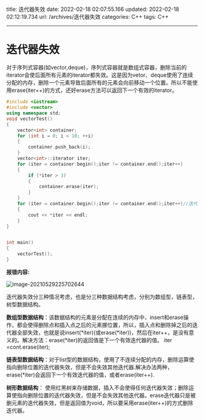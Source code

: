                                                                                                                                                                                                                                                                                                                                                                                                                                                                                                                                                                                                                                                                                                                                                                                                                                                                                                                                                                                                                                                                                                                                                                                                                                                                                                                                                                                                                                                                                                                                                                                                                                                                                                                                                                                                                                                                                                                                                                                                                                                                                                                                                                                                                                                                                                                  
---
title: 迭代器失效
date: 2022-02-18 02:07:55.166
updated: 2022-02-18 02:12:19.734
url: /archives/迭代器失效
categories: C++
tags: C++

---
# 迭代器失效

对于序列式容器(如vector,deque)，序列式容器就是数组式容器，删除当前的iterator会使后面所有元素的iterator都失效。这是因为vetor、deque使用了连续分配的内存，删除一个元素导致后面所有的元素会向前移动一个位置。所以不能使用erase(iter++)的方式，还好erase方法可以返回下一个有效的iterator。

```cpp
#include <iostream>
#include <vector>
using namespace std;
void vectorTest()
{
	vector<int> container;
	for (int i = 0; i < 10; ++i)
	{
		container.push_back(i);
	}
	vector<int>::iterator iter;
	for (iter = container.begin();iter != container.end();iter++)
	{
		if (*iter > 3)
		{
			container.erase(iter);
		}
	}
	for (iter = container.begin();iter != container.end();iter++)//迭代器失效
	{
		cout << *iter << endl;
	}
}


int main()
{
	vectorTest();
}
```

**报错内容:**

![image-20210529225702644](https://lzx-figure-bed.obs.dualstack.cn-north-4.myhuaweicloud.com/Figurebed/image-20210529225702644.png)

迭代器失效分三种情况考虑，也是分三种数据结构考虑，分别为数组型，链表型，树型数据结构。

**数组型数据结构**：该数据结构的元素是分配在连续的内存中，insert和erase操作，都会使得删除点和插入点之后的元素挪位置，所以，插入点和删除掉之后的迭代器全部失效，也就是说insert(*iter)(或erase(*iter))，然后在iter++，是没有意义的。解决方法：erase(*iter)的返回值是下一个有效迭代器的值。 iter =cont.erase(iter);

**链表型数据结构**：对于list型的数据结构，使用了不连续分配的内存，删除运算使指向删除位置的迭代器失效，但是不会失效其他迭代器.解决办法两种，erase(*iter)会返回下一个有效迭代器的值，或者erase(iter++).

**树形数据结构**： 使用红黑树来存储数据，插入不会使得任何迭代器失效；删除运算使指向删除位置的迭代器失效，但是不会失效其他迭代器。erase迭代器只是被删元素的迭代器失效，但是返回值为void，所以要采用erase(iter++)的方式删除迭代器。